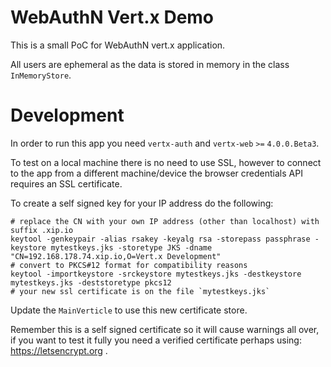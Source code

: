 # WebAuthN Vert.x Demo

This is a small PoC for WebAuthN vert.x application.

All users are ephemeral as the data is stored in memory in the class `InMemoryStore`.

# Development

In order to run this app you need `vertx-auth` and `vertx-web` `>=` `4.0.0.Beta3`.

To test on a local machine there is no need to use SSL, however to connect to the app from a different machine/device the browser credentials API requires an SSL certificate.

To create a self signed key for your IP address do the following:

```
# replace the CN with your own IP address (other than localhost) with suffix .xip.io
keytool -genkeypair -alias rsakey -keyalg rsa -storepass passphrase -keystore mytestkeys.jks -storetype JKS -dname "CN=192.168.178.74.xip.io,O=Vert.x Development"
# convert to PKCS#12 format for compatibility reasons
keytool -importkeystore -srckeystore mytestkeys.jks -destkeystore mytestkeys.jks -deststoretype pkcs12
# your new ssl certificate is on the file `mytestkeys.jks`
```

Update the `MainVerticle` to use this new certificate store.

Remember this is a self signed certificate so it will cause warnings all over, if you want to test it fully you need a verified certificate perhaps using:
https://letsencrypt.org .
